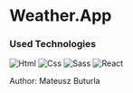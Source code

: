 # Weather.App

### Used Technologies
![Html](https://raw.githubusercontent.com/mateuszbuturla/readme-icons/master/icons/HTML_Logo.png)
![Css](https://raw.githubusercontent.com/mateuszbuturla/readme-icons/master/icons/css_logo.png)
![Sass](https://raw.githubusercontent.com/mateuszbuturla/readme-icons/master/icons/sass_logo.png)
![React](https://raw.githubusercontent.com/mateuszbuturla/readme-icons/master/icons/react_logo.png)

Author: Mateusz Buturla 
